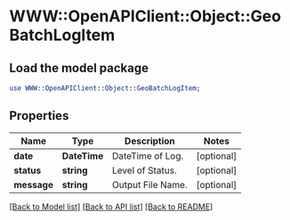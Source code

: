 # WWW::OpenAPIClient::Object::GeoBatchLogItem

## Load the model package
```perl
use WWW::OpenAPIClient::Object::GeoBatchLogItem;
```

## Properties
Name | Type | Description | Notes
------------ | ------------- | ------------- | -------------
**date** | **DateTime** | DateTime of Log. | [optional] 
**status** | **string** | Level of Status. | [optional] 
**message** | **string** | Output File Name. | [optional] 

[[Back to Model list]](../README.md#documentation-for-models) [[Back to API list]](../README.md#documentation-for-api-endpoints) [[Back to README]](../README.md)


